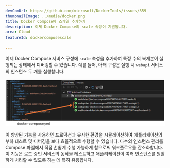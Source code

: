 ```yaml
---
devComUrl: https://github.com/microsoft/DockerTools/issues/359
thumbnailImage: ../media/docker.png
title: Docker Compose에 스케일 추가하기
description: 이제 Docker Compose의 scale 속성이 지원됩니다.
area: Cloud
featureId: dockercomposescale

---
```



이제 Docker Compose 서비스 구성에 `scale` 속성을 추가하여 특정 수의 복제본이 실행되는 상태에서 디버깅할 수 있습니다. 예를 들어, 아래 구성은 실행 시 `webapi` 서비스의 인스턴스 두 개를 실행합니다.

![Docker 규모](../media/docker-scale.png)

이 향상된 기능을 사용하면 프로덕션과 유사한 환경을 시뮬레이션하여 애플리케이션의 부하 테스트 및 디버깅을 보다 효율적으로 수행할 수 있습니다. 다수의 인스턴스 관리를 Compose 파일에서 직접 손쉽게 수행 가능하게 함으로써 워크플로우를 간소화합니다. 이 기능은 로드 중인 서비스의 동작을 테스트하고 애플리케이션이 여러 인스턴스를 원활하게 처리할 수 있도록 하는 데 특히 유용합니다.
